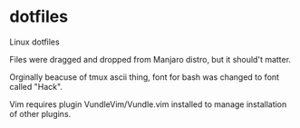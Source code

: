# dotfiles
Linux dotfiles


Files were dragged and dropped from Manjaro distro, but it should't matter.


Orginally beacuse of tmux ascii thing, font for bash was changed to font called "Hack".

Vim requires plugin VundleVim/Vundle.vim installed to manage installation of other plugins.
